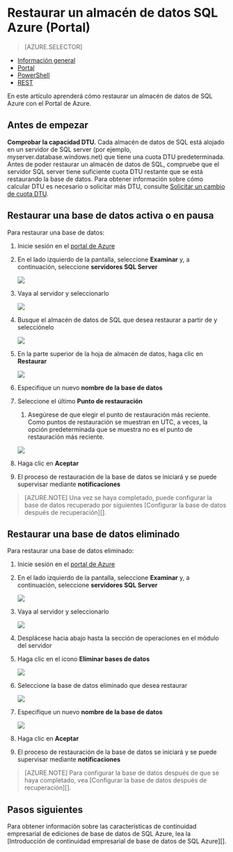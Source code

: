 <properties
   pageTitle="Restaurar un almacén de datos SQL Azure (Portal) | Microsoft Azure"
   description="Azure portal las tareas para restaurar un almacén de datos de SQL Azure."
   services="sql-data-warehouse"
   documentationCenter="NA"
   authors="Lakshmi1812"
   manager="barbkess"
   editor=""/>

<tags
   ms.service="sql-data-warehouse"
   ms.devlang="NA"
   ms.topic="article"
   ms.tgt_pltfrm="NA"
   ms.workload="data-services"
   ms.date="09/21/2016"
   ms.author="lakshmir;barbkess;sonyama"/>

# <a name="restore-an-azure-sql-data-warehouse-portal"></a>Restaurar un almacén de datos SQL Azure (Portal)

> [AZURE.SELECTOR]
- [Información general][]
- [Portal][]
- [PowerShell][]
- [REST][]

En este artículo aprenderá cómo restaurar un almacén de datos de SQL Azure con el Portal de Azure.

## <a name="before-you-begin"></a>Antes de empezar

**Comprobar la capacidad DTU.** Cada almacén de datos de SQL está alojado en un servidor de SQL server (por ejemplo, myserver.database.windows.net) que tiene una cuota DTU predeterminada.  Antes de poder restaurar un almacén de datos de SQL, compruebe que el servidor SQL server tiene suficiente cuota DTU restante que se está restaurando la base de datos. Para obtener información sobre cómo calcular DTU es necesario o solicitar más DTU, consulte [Solicitar un cambio de cuota DTU][].


## <a name="restore-an-active-or-paused-database"></a>Restaurar una base de datos activa o en pausa

Para restaurar una base de datos:

1. Inicie sesión en el [portal de Azure][]
2. En el lado izquierdo de la pantalla, seleccione **Examinar** y, a continuación, seleccione **servidores SQL Server**
    
    ![](./media/sql-data-warehouse-restore-database-portal/01-browse-for-sql-server.png)
    
3. Vaya al servidor y seleccionarlo
    
    ![](./media/sql-data-warehouse-restore-database-portal/01-select-server.png)

4. Busque el almacén de datos de SQL que desea restaurar a partir de y selecciónelo
    
    ![](./media/sql-data-warehouse-restore-database-portal/01-select-active-dw.png)
5. En la parte superior de la hoja de almacén de datos, haga clic en **Restaurar**
    
    ![](./media/sql-data-warehouse-restore-database-portal/01-select-restore-from-active.png)

6. Especifique un nuevo **nombre de la base de datos**
7. Seleccione el último **Punto de restauración**
    1. Asegúrese de que elegir el punto de restauración más reciente.  Como puntos de restauración se muestran en UTC, a veces, la opción predeterminada que se muestra no es el punto de restauración más reciente.
    
    ![](./media/sql-data-warehouse-restore-database-portal/01-restore-blade-from-active.png)

8. Haga clic en **Aceptar**
9. El proceso de restauración de la base de datos se iniciará y se puede supervisar mediante **notificaciones**

>[AZURE.NOTE] Una vez se haya completado, puede configurar la base de datos recuperado por siguientes [Configurar la base de datos después de recuperación][].


## <a name="restore-a-deleted-database"></a>Restaurar una base de datos eliminado

Para restaurar una base de datos eliminado:

1. Inicie sesión en el [portal de Azure][]
2. En el lado izquierdo de la pantalla, seleccione **Examinar** y, a continuación, seleccione **servidores SQL Server**
    
    ![](./media/sql-data-warehouse-restore-database-portal/01-browse-for-sql-server.png)

3. Vaya al servidor y seleccionarlo
    
    ![](./media/sql-data-warehouse-restore-database-portal/02-select-server.png)

4. Desplácese hacia abajo hasta la sección de operaciones en el módulo del servidor
5. Haga clic en el icono **Eliminar bases de datos**
    
    ![](./media/sql-data-warehouse-restore-database-portal/02-select-deleted-dws.png)

6. Seleccione la base de datos eliminado que desea restaurar
    
    ![](./media/sql-data-warehouse-restore-database-portal/02-select-deleted-dw.png)

7. Especifique un nuevo **nombre de la base de datos**
    
    ![](./media/sql-data-warehouse-restore-database-portal/02-restore-blade-from-deleted.png)
    
8. Haga clic en **Aceptar**
9. El proceso de restauración de la base de datos se iniciará y se puede supervisar mediante **notificaciones**

>[AZURE.NOTE] Para configurar la base de datos después de que se haya completado, vea [Configurar la base de datos después de recuperación][]. 

## <a name="next-steps"></a>Pasos siguientes
Para obtener información sobre las características de continuidad empresarial de ediciones de base de datos de SQL Azure, lea la [Introducción de continuidad empresarial de base de datos de SQL Azure][].

<!--Image references-->

<!--Article references-->
[Información general de continuidad de negocio base de datos de SQL Azure]: ./sql-database-business-continuity.md
[Información general]: ./sql-data-warehouse-restore-database-overview.md
[Portal]: ./sql-data-warehouse-restore-database-portal.md
[PowerShell]: ./sql-data-warehouse-restore-database-powershell.md
[REST]: ./sql-data-warehouse-restore-database-rest-api.md
[Configurar la base de datos después de la recuperación]: ./sql-database-disaster-recovery.md#configure-your-database-after-recovery
[Solicitar un cambio de cuota DTU]: ./sql-data-warehouse-get-started-create-support-ticket.md#request-quota-change

<!--MSDN references-->

<!--Blog references-->

<!--Other Web references-->
[Portal de Azure]: https://portal.azure.com/
